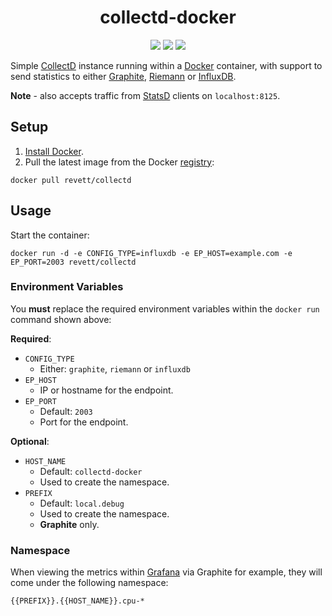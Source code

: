 <h1 align="center">collectd-docker</h1>

<p align="center">
  <a href="https://github.com/revett/collectd-docker/releases" target="_blank"><img src="https://img.shields.io/github/release/revett/collectd-docker.svg?style=flat-square&label=Release"></a>
  <a href="http://opensource.org/licenses/MIT" target="_blank"><img src="https://img.shields.io/badge/License-MIT-95a5a6.svg?style=flat-square"></a>
  <a href="https://registry.hub.docker.com/u/revett/collectd/" target="_blank"><img src="https://img.shields.io/badge/Docker-Hub-70D4FF.svg?style=flat-square"></a>
</p>

Simple [CollectD](https://github.com/collectd/collectd) instance running within a [Docker](https://github.com/docker/docker) container, with support to send statistics to either [Graphite](https://github.com/graphite-project), [Riemann](http://riemann.io/) or [InfluxDB](https://github.com/influxdb/influxdb).

**Note** - also accepts traffic from [StatsD](https://github.com/etsy/statsd/) clients on `localhost:8125`.

## Setup

1. [Install Docker](http://docs.docker.com/installation/mac/).
2. Pull the latest image from the Docker [registry](https://registry.hub.docker.com/u/revett/collectd/):

```
docker pull revett/collectd
```

## Usage

Start the container:

```
docker run -d -e CONFIG_TYPE=influxdb -e EP_HOST=example.com -e EP_PORT=2003 revett/collectd
```

### Environment Variables

You **must** replace the required environment variables within the `docker run` command shown above:

**Required**:

* `CONFIG_TYPE`
  - Either: `graphite`, `riemann` or `influxdb`
* `EP_HOST`
  - IP or hostname for the endpoint.
* `EP_PORT`
  - Default: `2003`
  - Port for the endpoint.

**Optional**:

* `HOST_NAME`
  - Default: `collectd-docker`
  - Used to create the namespace.
* `PREFIX`
  - Default: `local.debug`
  - Used to create the namespace.
  - **Graphite** only.

### Namespace

When viewing the metrics within [Grafana](http://grafana.org/) via Graphite for example, they will come under the following namespace:

```
{{PREFIX}}.{{HOST_NAME}}.cpu-*
```
